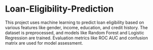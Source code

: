 # Loan-Eligibility-Prediction
This project uses machine learning to predict loan eligibility based on various features like gender, income, education, and credit history. The dataset is preprocessed, and models like Random Forest and Logistic Regression are trained. Evaluation metrics like ROC AUC and confusion matrix are used for model assessment.
